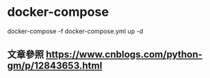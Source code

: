 # docker-compose
docker-compose -f docker-compose.yml up -d

## 文章參照 https://www.cnblogs.com/python-gm/p/12843653.html
